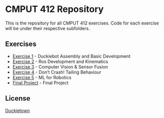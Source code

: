 # CMPUT 412 Repository

This is the repository for all CMPUT 412 exercises. Code for each exercise will be under their respective subfolders.

## Exercises

* [Exercise 1](https://github.com/marcus65001/cmput412/tree/main/exercise1) - Duckiebot Assembly and Basic Development
* [Exercise 2](https://github.com/marcus65001/cmput412/tree/main/exercise2) - Ros Development and Kinematics
* [Exercise 3](https://github.com/marcus65001/c412e3/tree/16628e3a7c974ad8647aa9050c7802ad673ee220) - Computer Vision & Sensor Fusion
* [Exercise 4](https://github.com/marcus65001/c412e4/tree/efb6dade55bb266538e43b14955b83e521c33c62) - Don’t Crash! Tailing Behaviour
* [Exercise 5](https://github.com/marcus65001/cmput412/tree/main/exercise5) - ML for Robotics
* [Final Project](https://github.com/marcus65001/c412_final/tree/a0520e5b2addfb8a3912afc309d30bf4aad381d0) - Final Project

## License

[Duckietown](https://www.duckietown.org/about/sw-license)
